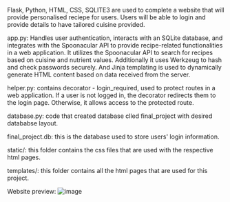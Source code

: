 Flask, Python, HTML, CSS, SQLITE3 are used to complete a website that will provide personalised reciepe for users. Users will be able to login and provide details to have tailored cuisine provided.


app.py: Handles user authentication, interacts with an SQLite database, and integrates with the Spoonacular API to provide recipe-related functionalities in a web application. It utilizes the Spoonacular API to search for recipes based on cuisine and nutrient values. Additionally it uses Werkzeug to hash and check passwords securely. And Jinja templating is used to dynamically generate HTML content based on data received from the server.

helper.py: contains decorator - login_required, used to protect routes in a web application. If a user is not logged in, the decorator redirects them to the login page. Otherwise, it allows access to the protected route. 

database.py: code that created database clled final_project with desired datababse layout.

final_project.db: this is the database used to store users' login information.

static/: this folder contains the css files that are used with the respective html pages. 

templates/: this folder contains all the html pages that are used for this project.

Website preview:
![image](https://github.com/sangT220222/CS50x_final_project/assets/100322380/710df68a-8ed4-4f11-88b0-43a8f3c33a16)
